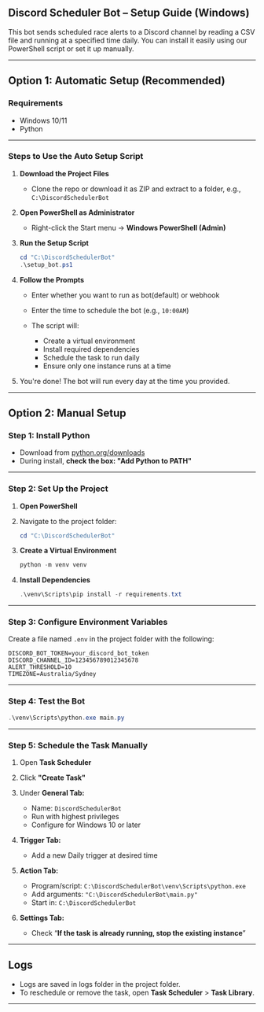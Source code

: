
## Discord Scheduler Bot – Setup Guide (Windows)

This bot sends scheduled race alerts to a Discord channel by reading a CSV file and running at a specified time daily. You can install it easily using our PowerShell script or set it up manually.

---

## Option 1: Automatic Setup (Recommended)

### Requirements

* Windows 10/11
* Python

---

### Steps to Use the Auto Setup Script

1. **Download the Project Files**

   * Clone the repo or download it as ZIP and extract to a folder, e.g., `C:\DiscordSchedulerBot`

2. **Open PowerShell as Administrator**

   * Right-click the Start menu → **Windows PowerShell (Admin)**

3. **Run the Setup Script**

   ```powershell
   cd "C:\DiscordSchedulerBot"
   .\setup_bot.ps1
   ```

4. **Follow the Prompts**

   * Enter whether you want to run as bot(default) or webhook
   * Enter the time to schedule the bot (e.g., `10:00AM`)
   * The script will:

     * Create a virtual environment
     * Install required dependencies
     * Schedule the task to run daily
     * Ensure only one instance runs at a time

5. You're done! The bot will run every day at the time you provided.

---

## Option 2: Manual Setup


### Step 1: Install Python

* Download from [python.org/downloads](https://www.python.org/downloads/)
* During install, **check the box: "Add Python to PATH"**

---

### Step 2: Set Up the Project

1. **Open PowerShell**

2. Navigate to the project folder:

   ```powershell
   cd "C:\DiscordSchedulerBot"
   ```

3. **Create a Virtual Environment**

   ```powershell
   python -m venv venv
   ```

4. **Install Dependencies**

   ```powershell
   .\venv\Scripts\pip install -r requirements.txt
   ```

---

### Step 3: Configure Environment Variables

Create a file named `.env` in the project folder with the following:

```env
DISCORD_BOT_TOKEN=your_discord_bot_token
DISCORD_CHANNEL_ID=123456789012345678
ALERT_THRESHOLD=10
TIMEZONE=Australia/Sydney
```

---

### Step 4: Test the Bot

```powershell
.\venv\Scripts\python.exe main.py
```

---

### Step 5: Schedule the Task Manually

1. Open **Task Scheduler**

2. Click **"Create Task"**

3. Under **General Tab:**

   * Name: `DiscordSchedulerBot`
   * Run with highest privileges
   * Configure for Windows 10 or later

4. **Trigger Tab:**

   * Add a new Daily trigger at desired time

5. **Action Tab:**

   * Program/script:
     `C:\DiscordSchedulerBot\venv\Scripts\python.exe`
   * Add arguments:
     `"C:\DiscordSchedulerBot\main.py"`
   * Start in:
     `C:\DiscordSchedulerBot`

6. **Settings Tab:**

   * Check “**If the task is already running, stop the existing instance**”

---

## Logs

* Logs are saved in logs folder in  the project folder.
* To reschedule or remove the task, open **Task Scheduler** > **Task Library**.

---
